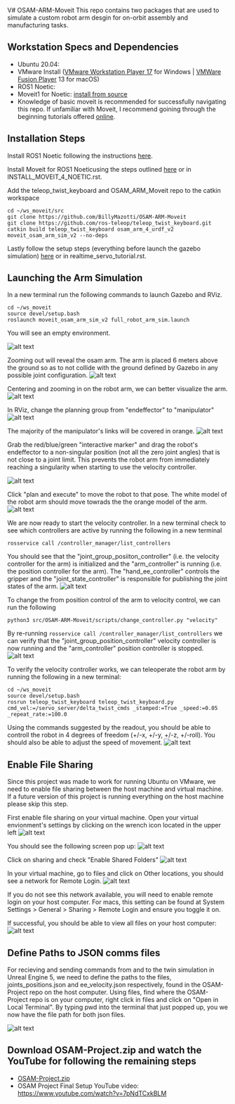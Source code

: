 V# OSAM-ARM-Moveit
This repo contains two packages that are used to simulate a custom robot arm desgin for on-orbit assembly and manufacturing tasks.


## Workstation Specs and Dependencies
* Ubuntu 20.04: 
* VMware Install ([VMware Workstation Player 17](https://www.vmware.com/products/workstation-player.html) for Windows | [VMWare Fusion Player](https://customerconnect.vmware.com/en/downloads/info/slug/desktop_end_user_computing/vmware_fusion/13_0)
13 for macOS)
* ROS1 Noetic: 
* Moveit1 for Noetic: [install from source](https://ros-planning.github.io/moveit_tutorials/doc/getting_started/getting_started.html)
* Knowledge of basic moveit is recommended for successfully navigating this repo. If unfamiliar with Moveit, I recommend goining through the beginning tutorials offered [online](https://github.com/BillyMazotti/OSAM-ARM-Moveit).


## Installation Steps
Install ROS1 Noetic following the instructions [here](https://wiki.ros.org/noetic/Installation/Ubuntu).

Install Moveit for ROS1 Noeticusing the steps outlined [here](https://ros-planning.github.io/moveit_tutorials/doc/getting_started/getting_started.html) or in INSTALL_MOVEIT_4_NOETIC.rst.


Add the teleop_twist_keyboard and OSAM_ARM_Moveit repo to the catkin workspace
```
cd ~/ws_moveit/src
git clone https://github.com/BillyMazotti/OSAM-ARM-Moveit
git clone https://github.com/ros-teleop/teleop_twist_keyboard.git
catkin build teleop_twist_keyboard osam_arm_4_urdf_v2 moveit_osam_arm_sim_v2 --no-deps
```

Lastly follow the setup steps (everything before launch the gazebo simulation) [here](https://ros-planning.github.io/moveit_tutorials/doc/realtime_servo/realtime_servo_tutorial.html) or in realtime_servo_tutorial.rst.

## Launching the Arm Simulation
In a new terminal run the following commands to launch Gazebo and RViz.
```
cd ~/ws_moveit
source devel/setup.bash
roslaunch moveit_osam_arm_sim_v2 full_robot_arm_sim.launch
```

You will see an empty environment. 

![alt text](images/image.png)

Zooming out will reveal the osam arm. The arm is placed 6 meters above the ground so as to not collide with the ground defined by Gazebo in any possible joint configuration.
![alt text](images/image-1.png)

Centering and zooming in on the robot arm, we can better visualize the arm.
![alt text](images/image-2.png)

In RViz, change the planning group from "endeffector" to "manipulator"
![alt text](images/image-5.png)

The majority of the manipulator's links will be covered in orange.
![alt text](images/image-4.png)

Grab the red/blue/green "interactive marker" and drag the robot's endeffector to a non-singular position (not all the zero joint angles) that is not close to a joint limit. This prevents the robot arm from immediately reaching a singularity when starting to use the velocity controller.

![alt text](images/image-5.png)

Click "plan and execute" to move the robot to that pose. The white model of the robot arm should move towrads the the orange model of the arm.
![alt text](images/image-6.png)

We are now ready to start the velocity controller. In a new terminal check to see which controllers are active by running the following in a new terminal
```
rosservice call /controller_manager/list_controllers
```

You should see that the "joint_group_posiiton_controller" (i.e. the velocity controller for the arm) is initialized and the "arm_controller" is running (i.e. the position controller for the arm). The "hand_ee_controller" controls the gripper and the "joint_state_controller" is responsible for publishing the joint states of the arm.
![alt text](images/image-7.png)

To change the from position control of the arm to velocity control, we can run the following
```
python3 src/OSAM-ARM-Moveit/scripts/change_controller.py "velocity"
```

By re-running `rosservice call /controller_manager/list_controllers` we can verify that the "joint_group_position_controller" velocity controller is now running and the "arm_controller" position controller is stopped.
![alt text](images/image-8.png)

To verify the velocity controller works, we can teleoperate the robot arm by running the following in a new terminal:
```
cd ~/ws_moveit
source devel/setup.bash
rosrun teleop_twist_keyboard teleop_twist_keyboard.py cmd_vel:=/servo_server/delta_twist_cmds _stamped:=True _speed:=0.05 _repeat_rate:=100.0
```

Using the commands suggested by the readout, you should be able to controll the robot in 4 degrees of freedom (+/-x, +/-y, +/-z, +/-roll). You should also be able to adjust the speed of movement.
![alt text](images/image-9.png)


## Enable File Sharing
Since this project was made to work for running Ubuntu on VMware, we need to enable file sharing between the host machine and virtual machine. If a future version of this project is running everything on the host machine please skip this step.

First enable file sharing on your virtual machine. Open your virtual envionment's settings by clicking on the wrench icon located in the upper left
![alt text](images/image-10.png)

You should see the following screen pop up:
![alt text](images/image-11.png)

Click on sharing and check "Enable Shared Folders"
![alt text](images/image-12.png)

In your virtual machine, go to files and click on Other locations, you should see a network for Remote Login.
![alt text](images/image-13.png)

If you do not see this network available, you will need to enable remote login on your host computer. For macs, this setting can be found at System Settings > General > Sharing > Remote Login and ensure you toggle it on.

If successful, you should be able to view all files on your host computer:
![alt text](images/image-14.png)


## Define Paths to JSON comms files
For recieving and sending commands from and to the twin simulation in Unreal Engine 5, we need to define the paths to the files, joints_positions.json and ee_velocity.json respectively, found in the OSAM-Project repo on the host computer. Using files, find where the OSAM-Project repo is on your computer, right click in files and click on "Open in Local Terminal". By typing pwd into the terminal that just popped up, you we now have the file path for both json files.

![alt text](images/image-15.png)

## Download OSAM-Project.zip and watch the YouTube for following the remaining steps
* [OSAM-Project.zip](https://drive.google.com/file/d/1Y-wGNutQ8dwV8XDoismog4yee_TjyPtF/view?usp=sharing)
* OSAM Project Final Setup YouTube video: https://www.youtube.com/watch?v=7pNdTCxkBLM

